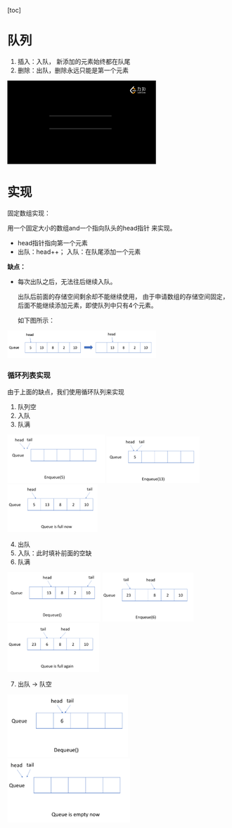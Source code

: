 



[toc]



# 队列

1. 插入：入队， 新添加的元素始终都在队尾
2. 删除：出队，删除永远只能是第一个元素

<img src="pic/%E9%98%9F%E5%88%97.assets/队列.gif" alt="image-20220415150801085" style="zoom: 33%;" />



# 实现

固定数组实现：

用一个固定大小的数组and一个指向队头的head指针 来实现。

- head指针指向第一个元素
- 出队：head++； 入队：在队尾添加一个元素

**缺点：**

- 每次出队之后，无法往后继续入队。 

   出队后前面的存储空间剩余却不能继续使用， 由于申请数组的存储空间固定，后面不能继续添加元素，即使队列中只有4个元素。

   如下图所示：

<img src="pic/%E9%98%9F%E5%88%97.assets/image-20220415151707814.png" alt="image-20220415151707814" style="zoom: 33%;" />



### 循环列表实现

由于上面的缺点，我们使用循环队列来实现

1. 队列空
2. 入队
3. 队满

<img src="pic/%E9%98%9F%E5%88%97.assets/image-20220415171147901.png" alt="image-20220415171147901" style="zoom: 25%;" /> <img src="pic/%E9%98%9F%E5%88%97.assets/image-20220415171220352.png" alt="image-20220415171220352" style="zoom: 25%;" /> <img src="pic/%E9%98%9F%E5%88%97.assets/image-20220415171249133.png" alt="image-20220415171249133" style="zoom: 25%;" /> 

4. 出队
5. 入队：此时填补前面的空缺
6. 队满

<img src="pic/%E9%98%9F%E5%88%97.assets/image-20220415171324838.png" alt="image-20220415171324838" style="zoom:25%;" /> <img src="pic/%E9%98%9F%E5%88%97.assets/image-20220415171408208.png" alt="image-20220415171408208" style="zoom:25%;" /> <img src="pic/%E9%98%9F%E5%88%97.assets/image-20220415171428083.png" alt="image-20220415171428083" style="zoom:25%;" /> 

7. 出队 -> 队空

<img src="pic/%E9%98%9F%E5%88%97.assets/image-20220415171517571.png" alt="image-20220415171517571" style="zoom:33%;" /> <img src="pic/%E9%98%9F%E5%88%97.assets/image-20220415171528343.png" alt="image-20220415171528343" style="zoom:33%;" /> 



